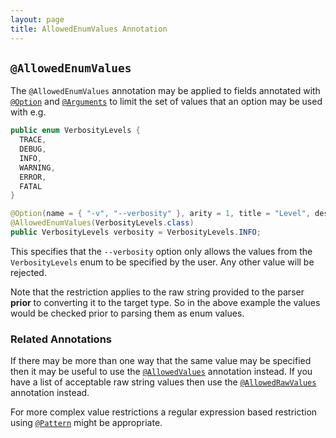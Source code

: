 ```yaml
---
layout: page
title: AllowedEnumValues Annotation
---
```


## `@AllowedEnumValues`

The `@AllowedEnumValues` annotation may be applied to fields annotated with [`@Option`](option.html) and [`@Arguments`](arguments.html) to limit the set of values that an option may be used with e.g.

```java
public enum VerbosityLevels {
  TRACE,
  DEBUG,
  INFO,
  WARNING,
  ERROR,
  FATAL
}

@Option(name = { "-v", "--verbosity" }, arity = 1, title = "Level", description = "Sets the desired verbosity")
@AllowedEnumValues(VerbosityLevels.class)
public VerbosityLevels verbosity = VerbosityLevels.INFO;
```
This specifies that the `--verbosity` option only allows the values from the `VerbosityLevels` enum to be specified by the user.  Any other value will be rejected.

Note that the restriction applies to the raw string provided to the parser **prior** to converting it to the target type.  So in the above example the values would be checked prior to parsing them as enum values.

### Related Annotations

If there may be more than one way that the same value may be specified then it may be useful to use the [`@AllowedValues`](allowed-values.html) annotation instead.  If you have a list of acceptable raw string values then use the [`@AllowedRawValues`](allowed-raw-values.html) annotation instead.

For more complex value restrictions a regular expression based restriction using [`@Pattern`](pattern.html) might be appropriate.